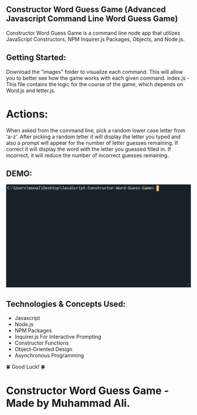 ## Constructor Word Guess Game (Advanced Javascript Command Line Word Guess Game)

Constructor Word Guess Game is a command line node app that utilizes JavaScript Constructors, NPM Inquirer.js Packages, Objects, and Node.js.

## Getting Started:
Download the "images" folder to visualize each command.
This will allow you to better see how the game works with each given command.
index.js - This file contains the logic for the course of the game, which depends on Word.js and letter.js.

# Actions:
When asked from the command line, pick a random lower case letter from 'a-z'. After picking a random letter it will display the letter you typed and also a prompt will appear for the number of letter guesses remaining. If correct it will display the word with the letter you guessed filled in. If incorrect, it will reduce the number of incorrect guesses remaining.

## DEMO:
![Screen shot](images/demo.gif)

## Technologies & Concepts Used:

* Javascript
* Node.js
* NPM Packages
* Inquirer.js For Interactive Prompting
* Constructor Functions
* Object-Oriented Design
* Asynchronous Programming

🍀 Good Luck! 🍀

# Constructor Word Guess Game - Made by Muhammad Ali.
